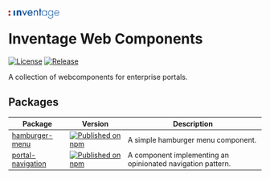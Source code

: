 <h1>
  <img
    width="20%"
    src="./docs/logo.svg"
    alt="Inventage AG"
    style="margin-bottom: 1rem;"
  />
  <br>
  Inventage Web Components
</h1>

[![License](https://img.shields.io/npm/l/@inventage-web-components/common?style=flat-square)](https://github.com/inventage/web-components/blob/main/LICENSE)
[![Release](https://img.shields.io/github/workflow/status/inventage/web-components/Release?style=flat-square)](https://github.com/inventage/web-components/actions)

A collection of webcomponents for enterprise portals.

## Packages

| Package                                                                                        | Version                                                                                                                                                                                          | Description                                                 |
| ---------------------------------------------------------------------------------------------- | ------------------------------------------------------------------------------------------------------------------------------------------------------------------------------------------------ | ----------------------------------------------------------- |
| [hamburger-menu](https://inventage.github.io/web-components/?path=/story/hamburger-menu)       | [![Published on npm](https://img.shields.io/npm/v/@inventage-web-components/hamburger-menu.svg?style=flat-square)](https://www.npmjs.com/package/@inventage-web-components/hamburger-menu)       | A simple hamburger menu component.                          |
| [portal-navigation](https://inventage.github.io/web-components/?path=/story/portal-navigation) | [![Published on npm](https://img.shields.io/npm/v/@inventage-web-components/portal-navigation.svg?style=flat-square)](https://www.npmjs.com/package/@inventage-web-components/portal-navigation) | A component implementing an opinionated navigation pattern. |
